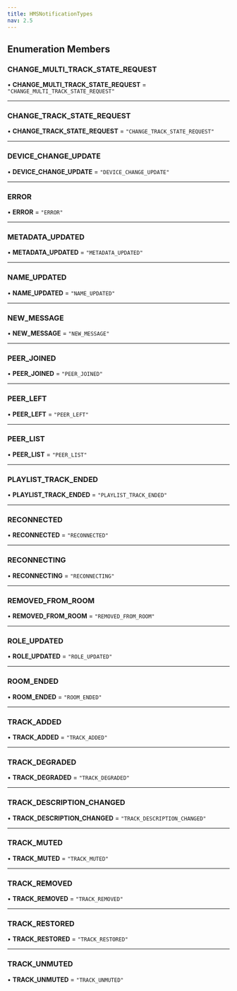 ```yaml
---
title: HMSNotificationTypes
nav: 2.5
---
```


## Enumeration Members

### CHANGE_MULTI_TRACK_STATE_REQUEST

• **CHANGE_MULTI_TRACK_STATE_REQUEST** = `"CHANGE_MULTI_TRACK_STATE_REQUEST"`

---

### CHANGE_TRACK_STATE_REQUEST

• **CHANGE_TRACK_STATE_REQUEST** = `"CHANGE_TRACK_STATE_REQUEST"`

---

### DEVICE_CHANGE_UPDATE

• **DEVICE_CHANGE_UPDATE** = `"DEVICE_CHANGE_UPDATE"`

---

### ERROR

• **ERROR** = `"ERROR"`

---

### METADATA_UPDATED

• **METADATA_UPDATED** = `"METADATA_UPDATED"`

---

### NAME_UPDATED

• **NAME_UPDATED** = `"NAME_UPDATED"`

---

### NEW_MESSAGE

• **NEW_MESSAGE** = `"NEW_MESSAGE"`

---

### PEER_JOINED

• **PEER_JOINED** = `"PEER_JOINED"`

---

### PEER_LEFT

• **PEER_LEFT** = `"PEER_LEFT"`

---

### PEER_LIST

• **PEER_LIST** = `"PEER_LIST"`

---

### PLAYLIST_TRACK_ENDED

• **PLAYLIST_TRACK_ENDED** = `"PLAYLIST_TRACK_ENDED"`

---

### RECONNECTED

• **RECONNECTED** = `"RECONNECTED"`

---

### RECONNECTING

• **RECONNECTING** = `"RECONNECTING"`

---

### REMOVED_FROM_ROOM

• **REMOVED_FROM_ROOM** = `"REMOVED_FROM_ROOM"`

---

### ROLE_UPDATED

• **ROLE_UPDATED** = `"ROLE_UPDATED"`

---

### ROOM_ENDED

• **ROOM_ENDED** = `"ROOM_ENDED"`

---

### TRACK_ADDED

• **TRACK_ADDED** = `"TRACK_ADDED"`

---

### TRACK_DEGRADED

• **TRACK_DEGRADED** = `"TRACK_DEGRADED"`

---

### TRACK_DESCRIPTION_CHANGED

• **TRACK_DESCRIPTION_CHANGED** = `"TRACK_DESCRIPTION_CHANGED"`

---

### TRACK_MUTED

• **TRACK_MUTED** = `"TRACK_MUTED"`

---

### TRACK_REMOVED

• **TRACK_REMOVED** = `"TRACK_REMOVED"`

---

### TRACK_RESTORED

• **TRACK_RESTORED** = `"TRACK_RESTORED"`

---

### TRACK_UNMUTED

• **TRACK_UNMUTED** = `"TRACK_UNMUTED"`
